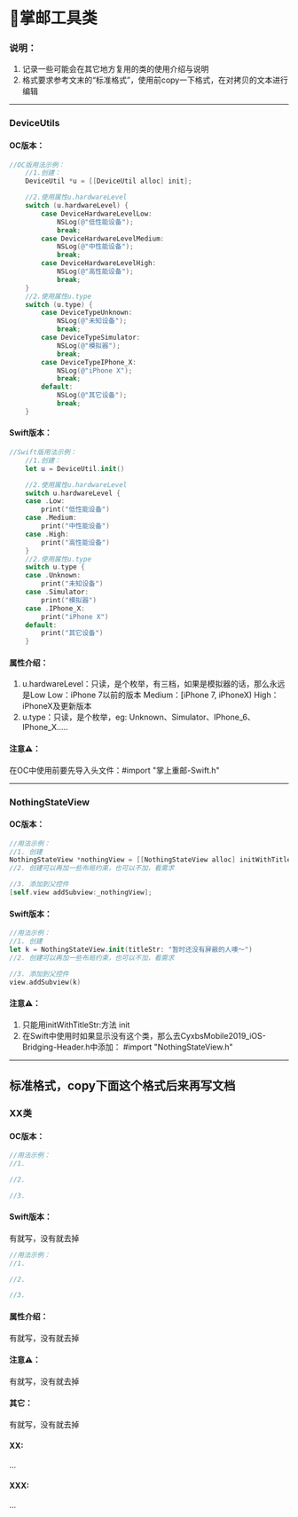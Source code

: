# 􀬒掌邮工具类

### 说明：

1. 记录一些可能会在其它地方复用的类的使用介绍与说明
2. 格式要求参考文末的“标准格式”，使用前copy一下格式，在对拷贝的文本进行编辑





















------



### DeviceUtils

#### OC版本：

```objective-c
//OC版用法示例：
    //1.创建：
    DeviceUtil *u = [[DeviceUtil alloc] init];

    //2.使用属性u.hardwareLevel
    switch (u.hardwareLevel) {
        case DeviceHardwareLevelLow:
            NSLog(@"低性能设备");
            break;
        case DeviceHardwareLevelMedium:
            NSLog(@"中性能设备");
            break;
        case DeviceHardwareLevelHigh:
            NSLog(@"高性能设备");
            break;
    }
    //2.使用属性u.type
    switch (u.type) {
        case DeviceTypeUnknown:
            NSLog(@"未知设备");
            break;
        case DeviceTypeSimulator:
            NSLog(@"模拟器");
            break;
        case DeviceTypeIPhone_X:
            NSLog(@"iPhone X");
            break;
        default:
            NSLog(@"其它设备");
            break;
    }
```



#### Swift版本：

```swift
//Swift版用法示例：
    //1.创建：
    let u = DeviceUtil.init()

    //2.使用属性u.hardwareLevel
    switch u.hardwareLevel {
    case .Low:
        print("低性能设备")
    case .Medium:
        print("中性能设备")
    case .High:
        print("高性能设备")
    }
    //2.使用属性u.type
    switch u.type {
    case .Unknown:
        print("未知设备")
    case .Simulator:
        print("模拟器")
    case .IPhone_X:
        print("iPhone X")
    default:
        print("其它设备")
    }
```



#### 属性介绍：

1. u.hardwareLevel：只读，是个枚举，有三档，如果是模拟器的话，那么永远是Low
	Low：iPhone 7以前的版本
	Medium：[iPhone 7, iPhoneX)
	High：iPhoneX及更新版本
2. u.type：只读，是个枚举，eg:
	Unknown、Simulator、IPhone_6、IPhone_X…..

#### 注意⚠️：

在OC中使用前要先导入头文件：#import "掌上重邮-Swift.h"









------



### NothingStateView

#### OC版本：

```objective-c
//用法示例：
//1. 创建
NothingStateView *nothingView = [[NothingStateView alloc] initWithTitleStr:@"暂时还没有屏蔽的人噢～"];
//2. 创建可以再加一些布局约束，也可以不加，看需求

//3. 添加到父控件
[self.view addSubview:_nothingView];
```

#### Swift版本：

```swift
//用法示例：
//1. 创建
let k = NothingStateView.init(titleStr: "暂时还没有屏蔽的人噢～")
//2. 创建可以再加一些布局约束，也可以不加，看需求      

//3. 添加到父控件
view.addSubview(k)
```



#### 注意⚠️：

1. 只能用initWithTitleStr:方法 init
2. 在Swift中使用时如果显示没有这个类，那么去CyxbsMobile2019_iOS-Bridging-Header.h中添加：
	#import "NothingStateView.h"















------

## 标准格式，copy下面这个格式后来再写文档

### XX类

#### OC版本：

```objective-c
//用法示例：
//1. 

//2. 

//3. 
```

#### Swift版本：

有就写，没有就去掉

```swift
//用法示例：
//1. 

//2. 

//3. 
```



#### 属性介绍：

有就写，没有就去掉

#### 注意⚠️：

有就写，没有就去掉

#### 其它：

有就写，没有就去掉

#### XX:

...

#### XXX:

...

